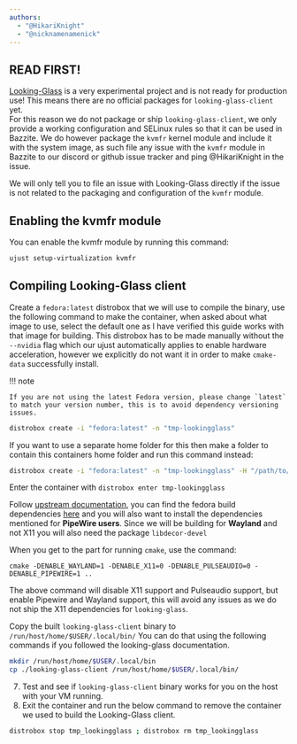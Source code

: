 ```yaml
---
authors:
  - "@HikariKnight"
  - "@nicknamenamenick"
---
```


## READ FIRST!
[Looking-Glass](https://looking-glass.io/) is a very experimental project and is not ready for production use!
This means there are no official packages for `looking-glass-client` yet. <br>
For this reason we do not package or ship `looking-glass-client`, we only provide a working configuration and SELinux rules so that it can be used in Bazzite.
We do however package the `kvmfr` kernel module and include it with the system image, as such file any issue with the `kvmfr` module in Bazzite to our discord or github issue tracker and ping @HikariKnight in the issue.

We will only tell you to file an issue with Looking-Glass directly if the issue is not related to the packaging and configuration of the `kvmfr` module.

## Enabling the kvmfr module
You can enable the kvmfr module by running this command:

```bash
ujust setup-virtualization kvmfr
```

## Compiling Looking-Glass client
Create a `fedora:latest` distrobox that we will use to compile the binary, use the following command to make the container, when asked about what image to use, select the default one as I have verified this guide works with that image for building. 
This distrobox has to be made manually without the `--nvidia` flag which our ujust automatically applies to enable hardware acceleration, however we explicitly do not want it in order to make `cmake-data` successfully install.

!!! note
    
    If you are not using the latest Fedora version, please change `latest` to match your version number, this is to avoid dependency versioning issues.

```bash
distrobox create -i "fedora:latest" -n "tmp-lookingglass"
```
If you want to use a separate home folder for this then make a folder to contain this containers home folder and run this command instead:
```bash
distrobox create -i "fedora:latest" -n "tmp-lookingglass" -H "/path/to/new/home"
```
Enter the container with `distrobox enter tmp-lookingglass`

Follow [upstream documentation](https://looking-glass.io/docs/rc/build/#installing-build-dependencies), you can find the fedora build dependencies [here](https://looking-glass.io/wiki/Installation_on_other_distributions) and you will also want to install the dependencies mentioned for **PipeWire users**.
Since we will be building for **Wayland** and not X11 you will also need the package `libdecor-devel`

When you get to the part for running `cmake`, use the command:
```
cmake -DENABLE_WAYLAND=1 -DENABLE_X11=0 -DENABLE_PULSEAUDIO=0 -DENABLE_PIPEWIRE=1 ..
```
The above command will disable X11 support and Pulseaudio support, but enable Pipewire and Wayland support, this will avoid any issues as we do not ship the X11 dependencies for `looking-glass`.

Copy the built `looking-glass-client` binary to `/run/host/home/$USER/.local/bin/`
You can do that using the following commands if you followed the looking-glass documentation.
```bash
mkdir /run/host/home/$USER/.local/bin
cp ./looking-glass-client /run/host/home/$USER/.local/bin/
```
7. Test and see if `looking-glass-client` binary works for you on the host with your VM running.
8. Exit the container and run the below command to remove the container we used to build the Looking-Glass client.
```bash
distrobox stop tmp_lookingglass ; distrobox rm tmp_lookingglass
```

